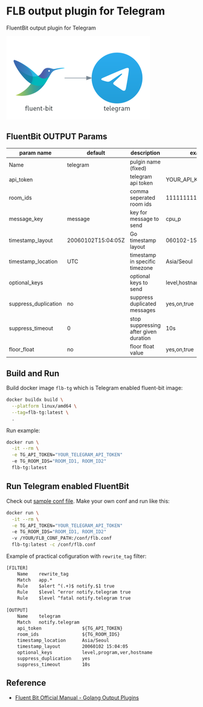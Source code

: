 # FLB output plugin for Telegram

FluentBit output plugin for Telegram

![logo](_image/fb_out_telegram.png)

## FluentBit OUTPUT Params

| param name           | default            | description                           | example               | mandatory |
|----------------------|--------------------|---------------------------------------|-----------------------|-----------|
| Name                 | telegram           | pulgin name (fixed)                   |                       | yes       |
| api_token            |                    | telegram api token                    | YOUR_API_KEY          | yes       |
| room_ids             |                    | comma seperated room ids              | 1111111111,2222222222 | yes       |
| message_key          | message            | key for message to send               | cpu_p                 | no        |
| timestamp_layout     | 20060102T15:04:05Z | Go timestamp layout                   | 060102-150405         | no        |
| timestamp_location   | UTC                | timestamp in specific timezone        | Asia/Seoul            | no        |
| optional_keys        |                    | optional keys to send                 | level,hostname        | no        |
| suppress_duplication | no                 | suppress duplicated messages          | yes,on,true           | no        |
| suppress_timeout     | 0                  | stop suppressing after given duration | 10s                   | no        |
| floor_float          | no                 | floor float value                     | yes,on,true           | no        |

## Build and Run

Build docker image `flb-tg` which is Telegram enabled fluent-bit image:

```bash
docker buildx build \
  --platform linux/amd64 \
  --tag=flb-tg:latest \
  .
```

Run example:

```bash
docker run \
  -it --rm \
  -e TG_API_TOKEN="YOUR_TELEGRAM_API_TOKEN"
  -e TG_ROOM_IDS="ROOM_ID1, ROOM_ID2"
  flb-tg:latest
```

## Run Telegram enabled FluentBit

Check out [sample conf file](conf/flb.conf).
Make your own conf and run like this:

```bash
docker run \
  -it --rm \
  -e TG_API_TOKEN="YOUR_TELEGRAM_API_TOKEN"
  -e TG_ROOM_IDS="ROOM_ID1, ROOM_ID2"
  -v /YOUR/FLB_CONF_PATH:/conf/flb.conf
  flb-tg:latest -c /conf/flb.conf
```

Example of practical cofiguration with `rewrite_tag` filter:

```
[FILTER]
    Name    rewrite_tag
    Match   app.*
    Rule    $alert ^(.+)$ notify.$1 true
    Rule    $level ^error notify.telegram true
    Rule    $level ^fatal notify.telegram true

[OUTPUT]
    Name    telegram
    Match   notify.telegram
    api_token               ${TG_API_TOKEN}
    room_ids                ${TG_ROOM_IDS}
    timestamp_location      Asia/Seoul
    timestamp_layout        20060102 15:04:05
    optional_keys           level,program,ver,hostname
    suppress_duplication    yes
    suppress_timeout        10s
```

## Reference

- [Fluent Bit Official Manual - Golang Output Plugins](https://docs.fluentbit.io/manual/development/golang-output-plugins)
